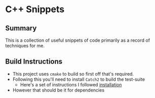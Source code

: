 # C++ Snippets

## Summary

This is a collection of useful snippets of code primarily as a record of
techniques for me.

## Build Instructions

- This project uses `cmake` to build so first off that's required.
- Following this you'll need to install `Catch2` to build the test-suite
  - Here's a set of instructions I followed [installation](https://www.cyberithub.com/how-to-install-catch2-on-ubuntu-20-04-lts-focal-fossa/)
- However that should be it for dependencies
